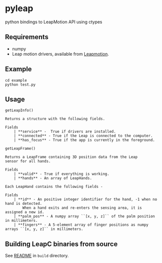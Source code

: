 # pyleap
python bindings to LeapMotion API using ctypes

## Requirements

- numpy
- Leap motion drivers, available from [Leapmotion](https://developer.leapmotion.com/setup/desktop).

## Example

```
cd example
python test.py
```

## Usage

`getLeapInfo()`

    Returns a structure with the following fields.

    Fields
        | **service** -  True if drivers are installed.
        | **connected** - True if the Leap is connected to the computer.
        | **has_focus** - True if the app is currently in the foreground.


`getLeapFrame()`

    Returns a LeapFrame containing 3D position data from the Leap
    sensor for all hands.
    
    Fields
        | **valid** - True if everything is working.
        | **hands** - An array of LeapHands.
    
    Each LeapHand contains the following fields - 

    Fields
        | **id** - An positive integer identifier for the hand, -1 when no hand is detected.
            When a hand exits and re-enters the sensing area, it is assigned a new id.
        | **palm_pos** - A numpy array ``[x, y, z]`` of the palm position in millimeters.
        | **fingers** - A 5-element array of finger positions as numpy arrays ``[x, y, z]`` in millimeters.

## Building LeapC binaries from source

See [README](build/README.md) in `build` directory.
